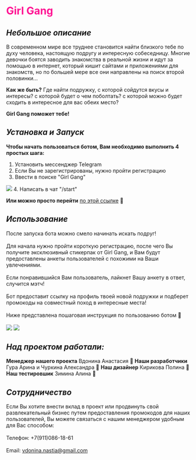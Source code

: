 # <span style="color:DeepPink">Girl Gang</span>
## *Небольшое описание* 
В современном мире все труднее становится найти близкого тебе по духу человека, настоящую подругу и интересную собеседницу. 
Многие девочки боятся заводить знакомства в реальной жизни и идут за помощью в интернет, который кишит сайтами и приложениями для знакомств, но по большей мере все они направлены на поиск второй половинки...<br/>  

  **Как же быть?** Где найти подружку, с которой сойдутся вкусы и интересы? с которой будет о чем поболтать? с которой можно будет сходить в интересное для вас обеих место?<br/>    
  
  **Girl Gang поможет тебе!**

## *Установка и Запуск*
**Чтобы начать пользоваться ботом, Вам необходимо выполнить 4 простых шага:**
1. Установить мессенджер Telegram
2. Если Вы не зарегистрированы, нужно пройти регистрацию
3. Ввести в поиске "Girl Gang"
<image src="https://github.com/AriGasper/Girl-Gang-Bot/blob/master/изображение_2023-12-19_045813435.png">
4. Написать в чат "/start"
   
**Или можно просто перейти** [по этой ссылке](https://t.me/Girl_Gang_Bot) :sparkling_heart:

## *Использование*
После запуска бота можно смело начинать искать подруг!<br/>  
Для начала нужно пройти короткую регистрацию, после чего Вы получите эксклюзивный стикерпак от Girl Gang, и Вам будут предоставлены анкеты пользователей с похожими на Ваши увлечениями.<br/>  
Если понравившийся Вам пользователь, лайкнет Вашу анкету в ответ, случится мэтч!<br/>  
Бот предоставит ссылку на профиль твоей новой подружки и подберет промокоды на совместный поход в интересные места!<br/>  
Ниже представлена пошаговая инструкция по пользованию ботом :sparkling_heart:<br/>  
<image src="https://github.com/AriGasper/Girl-Gang-Bot/blob/master/11.png">
<image src="https://github.com/AriGasper/Girl-Gang-Bot/blob/main/2.png">

## *Над проектом работали:*
**Менеджер нашего проекта** Вдонина Анастасия :cherry_blossom:
**Наши разработчики** Гура Арина и Чуркина Александра :cherry_blossom:
**Наш дизайнер** Кирикова Полина :cherry_blossom:
**Наш тестировшик** Зимина Алина :cherry_blossom:

## *Сотрудничество*
Если Вы хотите внести вклад в проект или продвинуть свой развлекательный бизнес путем предоставления промокодов для наших пользователей, Вы можете связаться с нашим менеджером удобным для Вас способом:<br/>  
Телефон: +7(911)086-18-61<br/>  
Email: vdonina.nastia@gmail.com
